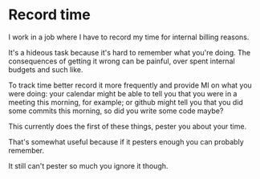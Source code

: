 # Record time

I work in a job where I have to record my time for internal billing reasons.

It's a hideous task because it's hard to remember what you're
doing. The consequences of getting it wrong can be painful, over spent
internal budgets and such like.

To track time better record it more frequently and provide MI on what
you were doing: your calendar might be able to tell you that you were
in a meeting this morning, for example; or github might tell you that
you did some commits this morning, so did you write some code maybe?

This currently does the first of these things, pester you about your
time.

That's somewhat useful because if it pesters enough you can probably
remember.

It still can't pester so much you ignore it though.
